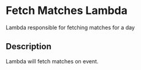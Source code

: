 # Fetch Matches Lambda

Lambda responsible for fetching matches for a day

## Description
Lambda will fetch matches on event.

